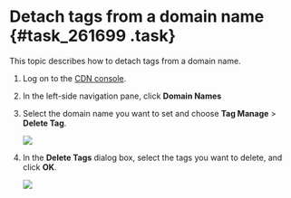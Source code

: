 # Detach tags from a domain name {#task_261699 .task}

This topic describes how to detach tags from a domain name.

1.  Log on to the [CDN console](https://cdn.console.aliyun.com/overview).
2.  In the left-side navigation pane, click **Domain Names**
3.  Select the domain name you want to set and choose **Tag Manage** \> **Delete Tag**. 

    ![](http://static-aliyun-doc.oss-cn-hangzhou.aliyuncs.com/assets/img/216047/156163049547655_en-US.png)

4.  In the **Delete Tags** dialog box, select the tags you want to delete, and click **OK**. 

    ![](http://static-aliyun-doc.oss-cn-hangzhou.aliyuncs.com/assets/img/216047/156163049547656_en-US.png)


